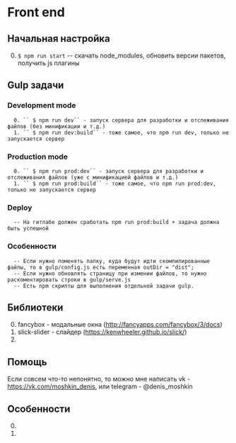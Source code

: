 # Front end

## Начальная настройка
   0. `` $ npm run start `` -- скачать node_modules, обновить версии пакетов, получить js плагины

## Gulp задачи
   ### Development mode
      0. `` $ npm run dev`` - запуск сервера для разработки и отслеживания файлов (без минификации и т.д.)
      1. `` $ npm run dev:build`` - тоже самое, что npm run dev, только не запускается сервер
   ### Production mode
      0. `` $ npm run prod:dev`` - запуск сервера для разработки и отслеживания файлов (уже с минификацией файлов и т.д.)
      1. `` $ npm run prod:build`` - тоже самое, что npm run prod:dev, только не запускается сервер
   ### Deploy
      -- На гитлабе должен сработать npm run prod:build + задача должна быть успешной
   ### Особенности
      -- Если нужно поменять папку, куда будут идти скомпилированные файлы, то в gulp/config.js есть переменная outDir = "dist";
      -- Если нужно обновлять страницу при измении файлов, то нужно раскоментировать строки в gulp/serve.js
      -- Есть npm скрипты для выполнения отдельной задачи gulp.
## Библиотеки
   0. fancybox - модальные окна (http://fancyapps.com/fancybox/3/docs)
   1. slick-slider - слайдер (https://kenwheeler.github.io/slick/)
   2. 


## Помощь
Если совсем что-то непонятно, то можно мне написать vk - https://vk.com/moshkin_denis, или telegram - @denis_moshkin

## Особенности

0. 
1. 
 

